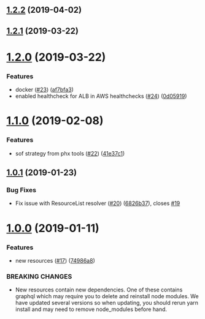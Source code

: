 ## [1.2.2](https://github.com/Asymmetrik/graphql-fhir/compare/v1.2.1...v1.2.2) (2019-04-02)



## [1.2.1](https://github.com/Asymmetrik/graphql-fhir/compare/v1.2.0...v1.2.1) (2019-03-22)



# [1.2.0](https://github.com/Asymmetrik/graphql-fhir/compare/v1.1.0...v1.2.0) (2019-03-22)


### Features

* docker ([#23](https://github.com/Asymmetrik/graphql-fhir/issues/23)) ([af7bfa3](https://github.com/Asymmetrik/graphql-fhir/commit/af7bfa3))
* enabled healthcheck for ALB in AWS healthchecks ([#24](https://github.com/Asymmetrik/graphql-fhir/issues/24)) ([0d05919](https://github.com/Asymmetrik/graphql-fhir/commit/0d05919))



# [1.1.0](https://github.com/Asymmetrik/graphql-fhir/compare/v1.0.1...v1.1.0) (2019-02-08)


### Features

* sof strategy from phx tools ([#22](https://github.com/Asymmetrik/graphql-fhir/issues/22)) ([41e37c1](https://github.com/Asymmetrik/graphql-fhir/commit/41e37c1))



## [1.0.1](https://github.com/Asymmetrik/graphql-fhir/compare/v1.0.0...v1.0.1) (2019-01-23)


### Bug Fixes

* Fix issue with ResourceList resolver ([#20](https://github.com/Asymmetrik/graphql-fhir/issues/20)) ([6826b37](https://github.com/Asymmetrik/graphql-fhir/commit/6826b37)), closes [#19](https://github.com/Asymmetrik/graphql-fhir/issues/19)



# [1.0.0](https://github.com/Asymmetrik/graphql-fhir/compare/74986a8...v1.0.0) (2019-01-11)


### Features

* new resources ([#17](https://github.com/Asymmetrik/graphql-fhir/issues/17)) ([74986a8](https://github.com/Asymmetrik/graphql-fhir/commit/74986a8))


### BREAKING CHANGES

* New resources contain new dependencies. One of these
contains graphql which may require you to delete and reinstall node
modules. We have updated several versions so when updating, you should
rerun yarn install and may need to remove node_modules before hand.



